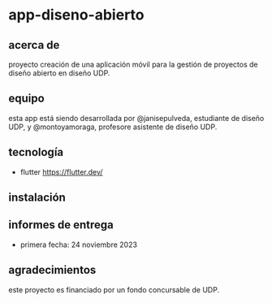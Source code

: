 # app-diseno-abierto

## acerca de

proyecto creación de una aplicación móvil para la gestión de proyectos de diseño abierto en diseño UDP.

## equipo

esta app está siendo desarrollada por @janisepulveda, estudiante de diseño UDP, y @montoyamoraga, profesore asistente de diseño UDP.

## tecnología

* flutter https://flutter.dev/

## instalación

## informes de entrega

* primera fecha: 24 noviembre 2023

## agradecimientos

este proyecto es financiado por un fondo concursable de UDP.



